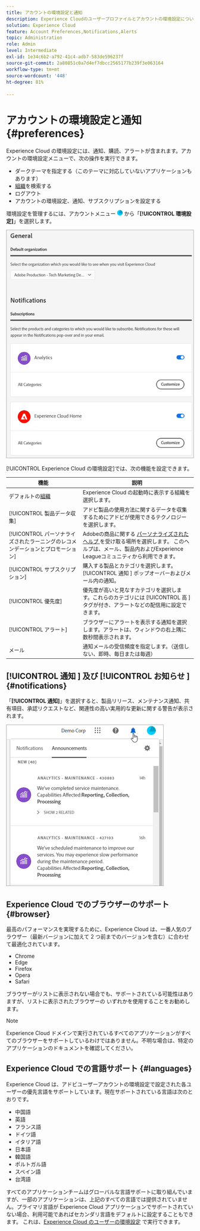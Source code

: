 ```yaml
---
title: アカウントの環境設定と通知
description: Experience Cloudのユーザープロファイルとアカウントの環境設定について説明します。 製品通知を購読し、製品アラートを取得します。 ブラウザーと言語サポートについて説明します。
solution: Experience Cloud
feature: Account Preferences,Notifications,Alerts
topic: Administration
role: Admin
level: Intermediate
exl-id: 1e34c6b2-a792-41c4-adb7-583de596237f
source-git-commit: 2a80851c0a7d4ef7dbcc2565177b239f3e063164
workflow-type: tm+mt
source-wordcount: '448'
ht-degree: 81%

---
```


# アカウントの環境設定と通知 {#preferences}

Experience Cloud の環境設定には、通知、購読、アラートが含まれます。アカウントの環境設定メニューで、次の操作を実行できます。

* ダークテーマを指定する（このテーマに対応していないアプリケーションもあります）
* [組織](../administration/organizations.md)を検索する
* ログアウト
* アカウントの環境設定、通知、サブスクリプションを設定する

環境設定を管理するには、アカウントメニュー ![環境設定](../assets/preferences-icon-sm.png) から「**[!UICONTROL 環境設定]**」を選択します。

![ユーザープロファイルとアカウントの環境設定](../assets/preferences-page.png)

[!UICONTROL Experience Cloud の環境設定]では、次の機能を設定できます。

| 機能 | 説明 |
|--- |--- |
| デフォルトの[組織](../administration/organizations.md) | Experience Cloud の起動時に表示する組織を選択します。 |
| [!UICONTROL 製品データ収集] | アドビ製品の使用方法に関するデータを収集するためにアドビが使用できるテクノロジーを選択します。 |
| [!UICONTROL パーソナライズされたラーニングのレコメンデーションとプロモーション] | Adobeの商品に関する [ パーソナライズされたヘルプ ](personalized-learning.md) を受け取る場所を選択します。 このヘルプは、メール、製品内およびExperience Leagueコミュニティから利用できます。 |
| [!UICONTROL サブスクリプション] | 購入する製品とカテゴリを選択します。[!UICONTROL  通知 ] ポップオーバーおよびメール内の通知。 |
| [!UICONTROL 優先度] | 優先度が高いと見なすカテゴリを選択します。これらのカテゴリには [!UICONTROL  高 ] タグが付き、アラートなどの配信用に設定できます。 |
| [!UICONTROL アラート] | ブラウザーにアラートを表示する通知を選択します。アラートは、ウィンドウの右上隅に数秒間表示されます。 |
| メール | 通知メールの受信頻度を指定します。（送信しない、即時、毎日または毎週） |

## [!UICONTROL  通知 ] 及び [!UICONTROL  お知らせ ] {#notifications}

「**[!UICONTROL 通知]**」を選択すると、製品リリース、メンテナンス通知、共有項目、承認リクエストなど、関連性の高い実用的な更新に関する警告が表示されます。

![通知とお知らせ](../assets/notifications-menu-small.png)

<!-- ## [!DNL Slack] notifications

Releasing: **September 2, 2024**

You can configure your account preferences to send Experience Cloud notifications to Slack.

**Prerequisites**

* You must have an Experience Cloud account
* You must have a [!DNL Slack] account
* You must be a part of at least one [!DNL Slack] workspace

### To configure Slack notifications

1. Sign in to Experience Cloud.

1. Click your account icon, then click **[!UICONTROL Preferences]**.

1. Under [!DNL Slack], click **[!UICONTROL Add to Slack]**.

1. When [!DNL Slack] opens, click **[!UICONTROL Allow]**.

1. In Experience Cloud Preferences, navigate to **[!UICONTROL Notifications]**.

   [Slack notifications](../assets/slack.png)

1. Enable [!DNL Slack] notifications for your desired products and categories.
 -->
## Experience Cloud でのブラウザーのサポート {#browser}

最高のパフォーマンスを実現するために、Experience Cloud は、一番人気のブラウザー（最新バージョンに加えて 2 つ前までのバージョンを含む）に合わせて最適化されています。

* Chrome
* Edge
* Firefox
* Opera
* Safari

ブラウザーがリストに表示されない場合でも、サポートされている可能性はありますが、リストに表示されたブラウザーの いずれかを使用することをお勧めします。

>[!NOTE]
>
>Experience Cloud ドメインで実行されているすべてのアプリケーションがすべてのブラウザーをサポートしているわけではありません。不明な場合は、特定のアプリケーションのドキュメントを確認してください。

## Experience Cloud での言語サポート {#languages}

Experience Cloud は、アドビユーザーアカウントの環境設定で設定された各ユーザーの優先言語をサポートしています。現在サポートされている言語は次のとおりです。

* 中国語
* 英語
* フランス語
* ドイツ語
* イタリア語
* 日本語
* 韓国語
* ポルトガル語
* スペイン語
* 台湾語

すべてのアプリケーションチームはグローバルな言語サポートに取り組んでいますが、一部のアプリケーションは、上記のすべての言語では提供されていません。プライマリ言語が Experience Cloud アプリケーションでサポートされていない場合、利用可能であればセカンダリ言語をデフォルトに設定することもできます。 これは、[Experience Cloud のユーザーの環境設定](https://experience.adobe.com/preferences) で実行できます。